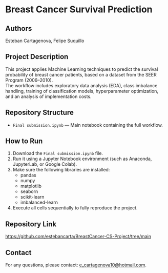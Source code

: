 # Breast Cancer Survival Prediction

## Authors
Esteban Cartagenova, Felipe Suquillo

## Project Description
This project applies Machine Learning techniques to predict the survival probability of breast cancer patients, based on a dataset from the SEER Program (2006–2010).  
The workflow includes exploratory data analysis (EDA), class imbalance handling, training of classification models, hyperparameter optimization, and an analysis of implementation costs.

## Repository Structure
- `Final submission.ipynb` — Main notebook containing the full workflow.

## How to Run
1. Download the `Final submission.ipynb` file.
2. Run it using a Jupyter Notebook environment (such as Anaconda, JupyterLab, or Google Colab).
3. Make sure the following libraries are installed:
    - pandas
    - numpy
    - matplotlib
    - seaborn
    - scikit-learn
    - imbalanced-learn
4. Execute all cells sequentially to fully reproduce the project.

## Repository Link
https://github.com/estebancarta/BreastCancer-CS-Project/tree/main

## Contact
For any questions, please contact: e_cartagenova10@hotmail.com.
